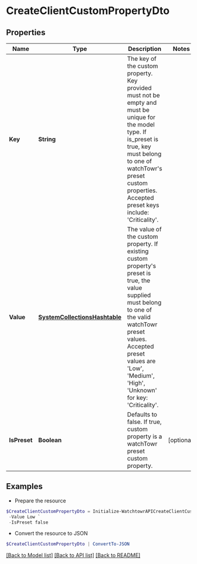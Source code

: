 # CreateClientCustomPropertyDto
## Properties

Name | Type | Description | Notes
------------ | ------------- | ------------- | -------------
**Key** | **String** | The key of the custom property. Key provided must not be empty and must be unique for the model type. If is_preset is true, key must belong to one of watchTowr&#39;s preset custom properties. Accepted preset keys include: &#39;Criticality&#39;. | 
**Value** | [**SystemCollectionsHashtable**](.md) | The value of the custom property. If existing custom property&#39;s preset is true, the value supplied must belong to one of the valid watchTowr preset values. Accepted preset values are &#39;Low&#39;, &#39;Medium&#39;, &#39;High&#39;, &#39;Unknown&#39; for key: &#39;Criticality&#39;. | 
**IsPreset** | **Boolean** | Defaults to false. If true, custom property is a watchTowr preset custom property. | [optional] 

## Examples

- Prepare the resource
```powershell
$CreateClientCustomPropertyDto = Initialize-WatchtowrAPICreateClientCustomPropertyDto  -Key Severity `
 -Value Low `
 -IsPreset false
```

- Convert the resource to JSON
```powershell
$CreateClientCustomPropertyDto | ConvertTo-JSON
```

[[Back to Model list]](../README.md#documentation-for-models) [[Back to API list]](../README.md#documentation-for-api-endpoints) [[Back to README]](../README.md)

